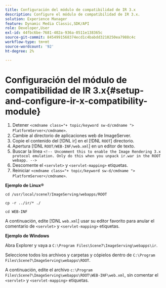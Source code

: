 ```yaml
---
title: Configuración del módulo de compatibilidad de IR 3.x
description: Configure el módulo de compatibilidad de IR 3.x.
solution: Experience Manager
feature: Dynamic Media Classic,SDK/API
role: Developer,User
exl-id: 44fbc6be-7681-402a-936a-0511e138365c
source-git-commit: 8454991568374ecd1c4babdd3210250ea7988c4c
workflow-type: tm+mt
source-wordcount: '92'
ht-degree: 2%

---
```


# Configuración del módulo de compatibilidad de IR 3.x{#setup-and-configure-ir-x-compatibility-module}

1. Detener `<cmdname class="+ topic/keyword sw-d/cmdname ">  PlatformServer</cmdname>`.
1. Cambie al directorio de aplicaciones web de ImageServer.
1. Copie el contenido del [!DNL ir] en el [!DNL `ROOT`] directorio.
1. Apertura [!DNL `ROOT/WEB-INF/web.xml`] en un editor de texto.
1. Buscar la línea `<!-- Uncomment this to enable the Image Rendering 3.x protocol emulation. Only do this when you unpack ir.war in the ROOT webapp. -->`
1. Descomente el `<servlet>` y `<servlet-mapping>` etiquetas.
1. Reiniciar `<cmdname class="+ topic/keyword sw-d/cmdname ">  PlatformServer</cmdname>`.

**Ejemplo de Linux®**

`cd /usr/local/scene7/ImageServing/webapps/ROOT`

`cp -r ../ir/* ./`

`cd WEB-INF`

A continuación, edite [!DNL `web.xml`] usar su editor favorito para anular el comentario de `<servlet>` y `<servlet-mapping>` etiquetas.

**Ejemplo de Windows**

Abra Explorer y vaya a `C:\Program Files\Scene7\ImageServing\webapps\ir`.

Seleccione todos los archivos y carpetas y cópielos dentro de `C:\Program Files\Scene7\ImageServing\webapps\ROOT`.

A continuación, edite el archivo `c:\Program Files\Scene7\ImageServing\webapps\ROOT\WEB-INF\web.xml`, sin comentar el `<servlet>` y `<servlet-mapping>` etiquetas.

